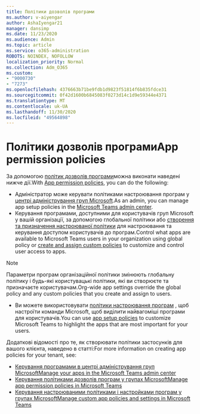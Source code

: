 ```yaml
---
title: Політики дозволів програми
ms.author: v-aiyengar
author: AshaIyengar21
manager: dansimp
ms.date: 11/23/2020
ms.audience: Admin
ms.topic: article
ms.service: o365-administration
ROBOTS: NOINDEX, NOFOLLOW
localization_priority: Normal
ms.collection: Adm_O365
ms.custom:
- "9000730"
- "7273"
ms.openlocfilehash: 4376663b71be9fdb1d9823f51814f6b835fdce31
ms.sourcegitcommit: 0f42d1600b6845083f0273d14c1d9e59344e4371
ms.translationtype: MT
ms.contentlocale: uk-UA
ms.lasthandoff: 11/30/2020
ms.locfileid: "49564898"
---
```

# <a name="app-permission-policies"></a><span data-ttu-id="1caee-102">Політики дозволів програми</span><span class="sxs-lookup"><span data-stu-id="1caee-102">App permission policies</span></span>

<span data-ttu-id="1caee-103">За допомогою [політик дозволів програми](https://docs.microsoft.com/microsoftteams/teams-app-permission-policies)можна виконати наведені нижче дії.</span><span class="sxs-lookup"><span data-stu-id="1caee-103">With [App permission policies](https://docs.microsoft.com/microsoftteams/teams-app-permission-policies), you can do the following:</span></span>
- <span data-ttu-id="1caee-104">Адміністратор може керувати політиками настроювання програм у [центрі адміністрування груп Microsoft](https://admin.teams.microsoft.com/policies/app-permission).</span><span class="sxs-lookup"><span data-stu-id="1caee-104">As an admin, you can manage app setup policies in the [Microsoft Teams admin center](https://admin.teams.microsoft.com/policies/app-permission).</span></span>
- <span data-ttu-id="1caee-105">Керування програмами, доступними для користувачів груп Microsoft у вашій організації, за допомогою глобальної політики або [створення та призначення настроюваної політики](https://docs.microsoft.com/microsoftteams/teams-app-permission-policies#create-a-custom-app-permission-policy) для настроювання та керування доступом користувачів до програм.</span><span class="sxs-lookup"><span data-stu-id="1caee-105">Control what apps are available to Microsoft Teams users in your organization using global policy or [create and assign custom policies](https://docs.microsoft.com/microsoftteams/teams-app-permission-policies#create-a-custom-app-permission-policy) to customize and control user access to apps.</span></span> 
> [!NOTE]
> <span data-ttu-id="1caee-106">Параметри програм організаційної політики змінюють глобальну політику і будь-які користувацькі політики, які ви створюєте та призначаєте користувачам.</span><span class="sxs-lookup"><span data-stu-id="1caee-106">Org-wide app settings override the global policy and any custom policies that you create and assign to users.</span></span>
- <span data-ttu-id="1caee-107">Ви можете використовувати [політики настроювання програм](https://docs.microsoft.com/microsoftteams/teams-app-setup-policies) , щоб настроїти команди Microsoft, щоб виділити найвагоміші програми для користувачів.</span><span class="sxs-lookup"><span data-stu-id="1caee-107">You can use [app setup policies](https://docs.microsoft.com/microsoftteams/teams-app-setup-policies) to customize Microsoft Teams to highlight the apps that are most important for your users.</span></span> 


<span data-ttu-id="1caee-108">Додаткові відомості про те, як створювати політики застосунків для вашого клієнта, наведено в статті:</span><span class="sxs-lookup"><span data-stu-id="1caee-108">For more information on creating app policies for your tenant, see:</span></span>
- [<span data-ttu-id="1caee-109">Керування програмами в центрі адміністрування груп Microsoft</span><span class="sxs-lookup"><span data-stu-id="1caee-109">Manage your apps in the Microsoft Teams admin center</span></span>](https://docs.microsoft.com/MicrosoftTeams/manage-apps)
- [<span data-ttu-id="1caee-110">Керування політиками дозволів програм у групах Microsoft</span><span class="sxs-lookup"><span data-stu-id="1caee-110">Manage app permission policies in Microsoft Teams</span></span>](https://docs.microsoft.com/microsoftteams/teams-app-permission-policies)
- [<span data-ttu-id="1caee-111">Керування настроюваними політиками і настройками програм у групах Microsoft</span><span class="sxs-lookup"><span data-stu-id="1caee-111">Manage custom app policies and settings in Microsoft Teams</span></span>](https://docs.microsoft.com/MicrosoftTeams/teams-custom-app-policies-and-settings)

